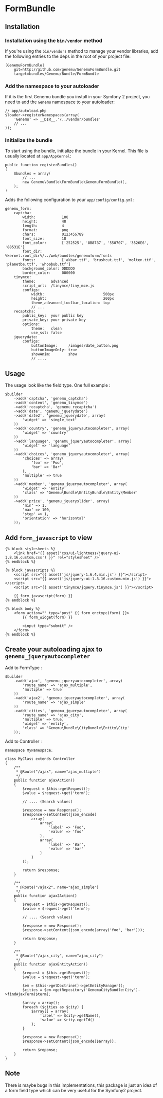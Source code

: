FormBundle
==========

## Installation

### Installation using the `bin/vendor` method

If you're using the `bin/vendors` method to manage your vendor libraries, add the following entries to the deps in the root of your project file:

    [GenemuFormBundle]
        git=http://github.com/genemu/GenemuFormBundle.git
        target=bundles/Genemu/Bundle/FormBundle

### Add the namespace to your autoloader

If it is the first Genemu bundle you install in your Symfony 2 project, you
need to add the `Genemu` namespace to your autoloader:

    // app/autoload.php
    $loader->registerNamespaces(array(
        'Genemu' => __DIR__.'/../vendor/bundles'
        // ...
    ));

### Initialize the bundle

To start using the bundle, initialize the bundle in your Kernel. This
file is usually located at `app/AppKernel`:

    public function registerBundles()
    {
        $bundles = array(
            // ...
            new Genemu\Bundle\FormBundle\GenemuFormBundle(),
        );
    )

Adds the following configuration to your `app/config/config.yml`:

    genemu_form:
        captcha:
            width:            100
            height:           40
            length:           4
            format:           png
            chars:            0123456789
            font_size:        18
            font_color:       ['252525', '8B8787', '550707', '3526E6', '88531E']
            font_dir:         %kernel.root_dir%/../web/bundles/genemuform/fonts
            fonts:            ['akbar.ttf', 'brushcut.ttf', 'molten.ttf', 'planetbe.ttf', 'whoobub.ttf']
            background_color: DDDDDD
            border_color:     000000
        tinymce:
            theme:       advanced
            script_url:  /tinymce/tiny_mce.js
            configs:
                width:                           500px
                height:                          200px
                theme_advanced_toolbar_location: top
                // ...
        recaptcha:
            public_key:  your public key
            private_key: your private key
            options:
                theme:   clean
                use_ssl: false
        jquerydate:
            configs:
                buttonImage:     /images/date_button.png
                buttonImageOnly: true
                showAnim:        show
                // ....

## Usage

The usage look like the field type. One full example :

    $builder
        ->add('captcha', 'genemu_captcha')
        ->add('content', 'genemu_tinymce')
        ->add('recaptcha', 'genemu_recaptcha')
        ->add('date', 'genemu_jquerydate')
        ->add('date2', 'genemu_jquerydate', array(
            'widget' => 'single_text'
        ))
        ->add('country', 'genemu_jqueryautocompleter', array(
            'widget' => 'country'
        ))
        ->add('language', 'genemu_jqueryautocompleter', array(
            'widget' => 'language'
        ))
        ->add('choices', 'genemu_jqueryautocompleter', array(
            'choices' => array(
                'foo' => 'Foo',
                'bar' => 'Bar'
            ),
            'multiple' => true
        ))
        ->add('member', 'genemu_jqueryautocompleter', array(
            'widget' => 'entity'
            'class' => 'Genemu\Bundle\EntityBundle\Entity\Member'
        ))
        ->add('price', 'genemu_jqueryslider', array(
            'min' => 1,
            'max' => 100,
            'step' => 1,
            'orientation' => 'horizontal'
        ));

## Add `form_javascript` to view

    {% block stylesheets %}
        <link href="{{ asset('css/ui-lightness/jquery-ui-1.8.16.custom.css') }}" rel="stylesheet" />
    {% endblock %}

    {% block javascripts %}
        <script src="{{ asset('js/jquery-1.6.4.min.js') }}"></script>
        <script src="{{ asset('js/jquery-ui-1.8.16.custom.min.js') }}"></script>
        <script src="{{ asset('tinymce/jquery.tinymce.js') }}"></script>

        {{ form_javascript(form) }}
    {% endblock %}

    {% block body %}
        <form action="" type="post" {{ form_enctype(form) }}>
            {{ form_widget(form) }}

            <input type="submit" />
        </form>
    {% endblock %}

## Create your autoloading ajax to `genemu_jqueryautocompleter`

Add to FormType :

    $builder
        ->add('ajax', 'genemu_jqueryautocompleter', array(
            'route_name' => 'ajax_multiple',
            'multiple' => true
        ))
        ->add('ajax2', 'genemu_jqueryautocompleter', array(
            'route_name' => 'ajax_simple'
        ))
        ->add('cities', 'genemu_jqueryautocompleter', array(
            'route_name' => 'ajax_city',
            'multiple' => true,
            'widget' => 'entity',
            'class' => 'Genemu\Bundle\CityBundle\Entity\City'
        ));

Add to Controller :

    namespace MyNamespace;

    class MyClass extends Controller
    {
        /**
         * @Route("/ajax", name="ajax_multiple")
         */
        public function ajaxAction()
        {
            $request = $this->getRequest();
            $value = $request->get('term');

            // .... (Search values)

            $response = new Response();
            $response->setContent(json_encode(
                array(
                    array(
                        'label' => 'Foo',
                        'value' => 'foo'
                    ),
                    array(
                        'label' => 'Bar',
                        'value' => 'bar'
                    )
                )
            ));

            return $response;
        }

        /**
         * @Route("/ajax2", name="ajax_simple")
         */
        public function ajax2Action()
        {
            $request = $this->getRequest();
            $value = $request->get('term');

            // .... (Search values)

            $response = new Response();
            $response->setContent(json_encode(array('foo', 'bar')));

            return $reponse;
        }

        /**
         * @Route("/ajax_city", name="ajax_city")
         */
        public function ajaxEntityAction()
        {
            $request = $this->getRequest();
            $value = $request->get('term');

            $em = $this->getDoctrine()->getEntityManager();
            $cities = $em->getRepository('GenemuCityBundle:City')->findAjaxTerm($term);

            $array = array();
            foreach ($cities as $city) {
                $array[] = array(
                    'label' => $city->getName(),
                    'value' => $city->getId()
                );
            }

            $response = new Response();
            $response->setContent(json_encode($array));

            return $reponse;
        }
    }

## Note

There is maybe bugs in this implementations, this package is just an idea of a form
field type which can be very useful for the Symfony2 project.
